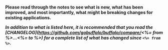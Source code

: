 **Please read through the notes to see what is new, what has been improved, and most importantly, what might be breaking changes for existing applications.**

_**In addition to what is listed here, it is recommended that you read the [CHANGELOG](https://github.com/gobuffalo/buffalo/compare/<%= from %>...<%= to %>) for a complete list of what has changed since `<%= from %>`.**_
